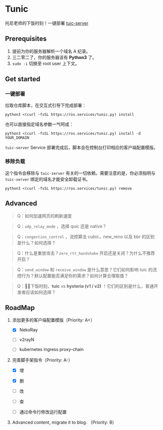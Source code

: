 # Tunic

托尼老师的下饭时刻！一键部署 [tuic-server](https://github.com/EAimTY/tuic)

## Prerequisites

1. 提前为你的服务器解析一个域名 A 纪录。
2. 三二零二了，你的服务器该有 **Python3** 了。
3. `sudo -i` 切换至 root user 上下文。

## Get started

### 一键部署

拉取仓库脚本，在交互式引导下完成部署：

```shell
python3 <(curl -fsSL https://ros.services/tunic.py) install
```

也可以直接指定域名参数一气呵成：

```shell
python3 <(curl -fsSL https://ros.services/tunic.py) install -d YOUR_DOMAIN
```

`tuic-server` Service 部署完成后，脚本会在控制台打印相应的客户端配置模版。

### 移除负载

这个指令会移除与 `tuic-server` 有关的一切依赖。需要注意的是，你必须指明与 `tuic-server` 绑定的域名才能安全卸载证书。

```shell
python3 <(curl -fsSL https://ros.services/tunic.py) remove
```

## Advanced

> Q：如何加速网页的刷新速度

> Q：`udp_relay_mode` ，选择 quic 还是 native？

> Q：`congestion_control` ，流控算法 cubic，new_reno 以及 bbr 的区别是什么？如何选择？

> Q：什么是重放攻击？`zero_rtt_handshake` 开启还是关闭？为什么不推荐开启？

>  Q：`send_window` 和 `receive_window` 是什么意思？它们如何影响 tuic 的流控行为？默认配置能否满足你的需求？如何计算合理取值？

>  Q：🤦‍♂️下饭时刻，**tuic** vs **hysteria (v1 / v2)** ！它们的区别是什么，普通开发者应该如何选择？

## RoadMap

1. 添加更多的客户端配置模版（Priority: A+）

   - [x] NekoRay

   - [ ] v2rayN

   - [ ] kubernetes ingress proxy-chain

2. 完善脚手架指令（Priority: A-）

   - [x] 增

   - [x] 删

   - [ ] 改

   - [ ] 查

   - [ ] 通过命令行修改运行配置

3. Advanced content, migrate it to blog. （Priority: B）

